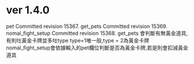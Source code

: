 # ver 1.4.0

pet Committed revision 15367.
get_pets  Committed revision 15369.
nomal_fight_setup Committed revision 15368.
get_pets 會判斷有無黃金道具,有則吐黃金卡牌並多吐type type=1唯一般,type = 2為黃金卡牌
nomal_fight_setup會依據輸入的pet欄位判斷是否為黃金卡牌,若是則會扣減黃金道具